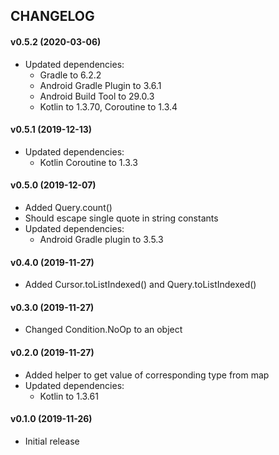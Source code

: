 CHANGELOG
---------

#### v0.5.2 (2020-03-06)
- Updated dependencies:
  - Gradle to 6.2.2
  - Android Gradle Plugin to 3.6.1
  - Android Build Tool to 29.0.3
  - Kotlin to 1.3.70, Coroutine to 1.3.4

#### v0.5.1 (2019-12-13)
- Updated dependencies:
  - Kotlin Coroutine to 1.3.3

#### v0.5.0 (2019-12-07)
- Added Query.count()
- Should escape single quote in string constants
- Updated dependencies:
  - Android Gradle plugin to 3.5.3

#### v0.4.0 (2019-11-27)
- Added Cursor.toListIndexed() and Query.toListIndexed()

#### v0.3.0 (2019-11-27)
- Changed Condition.NoOp to an object

#### v0.2.0 (2019-11-27)
- Added helper to get value of corresponding type from map
- Updated dependencies:
  - Kotlin to 1.3.61

#### v0.1.0 (2019-11-26)
- Initial release
